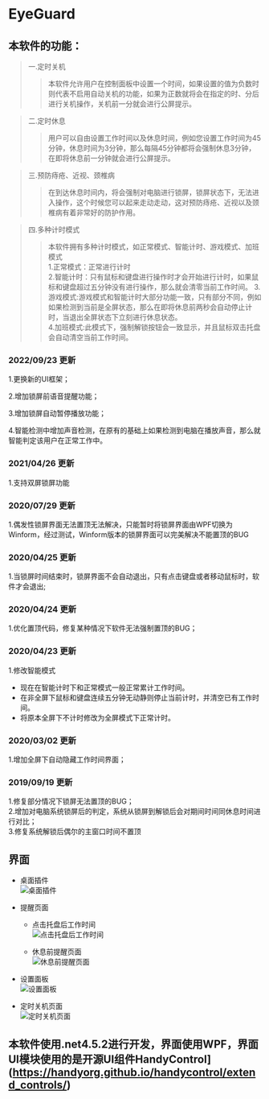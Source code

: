 # EyeGuard

## 本软件的功能：

> 一.定时关机  
> 
> > 本软件允许用户在控制面板中设置一个时间，如果设置的值为负数时则代表不启用自动关机的功能，如果为正数就将会在指定的时、分后进行关机操作，关机前一分就会进行公屏提示。 

> 二.定时休息  
> 
> > 用户可以自由设置工作时间以及休息时间，例如您设置工作时间为45分钟，休息时间为3分钟，那么每隔45分钟都将会强制休息3分钟，在即将休息前一分钟就会进行公屏提示。  

> 三.预防痔疮、近视、颈椎病 
> 
> > 在到达休息时间内，将会强制对电脑进行锁屏，锁屏状态下，无法进入操作，这个时候您可以起来走动走动，这对预防痔疮、近视以及颈椎病有着非常好的防护作用。

> 四.多种计时模式
> 
> > 本软件拥有多种计时模式，如正常模式、智能计时、游戏模式、加班模式  
> > 1.正常模式：正常进行计时  
> > 2.智能计时：只有鼠标和键盘进行操作时才会开始进行计时，如果鼠标和键盘超过五分钟没有进行操作，那么就会清零当前工作时间。
> > 3.游戏模式:游戏模式和智能计时大部分功能一致，只有部分不同，例如如果检测到当前是全屏状态，那么在即将休息前两秒会自动停止计时，当退出全屏状态下立刻进行休息状态。  
> > 4.加班模式:此模式下，强制解锁按钮会一致显示，并且鼠标双击托盘会自动清空当前工作时间。

### 2022/09/23 更新

1.更换新的UI框架；

2.增加锁屏前语音提醒功能；

3.增加锁屏自动暂停播放功能；

4.智能检测中增加声音检测，在原有的基础上如果检测到电脑在播放声音，那么就智能判定该用户在正常工作中。

### 2021/04/26 更新

1.支持双屏锁屏功能

### 2020/07/29 更新

1.偶发性锁屏界面无法置顶无法解决，只能暂时将锁屏界面由WPF切换为Winform，经过测试，Winform版本的锁屏界面可以完美解决不能置顶的BUG

### 2020/04/25 更新

1.当锁屏时间结束时，锁屏界面不会自动退出，只有点击键盘或者移动鼠标时，软件才会退出;  

### 2020/04/24 更新

1.优化置顶代码，修复某种情况下软件无法强制置顶的BUG；

### 2020/04/23 更新

1.修改智能模式

- 现在在智能计时下和正常模式一般正常累计工作时间。  
- 在非全屏下鼠标和键盘连续五分钟无动静则停止当前计时，并清空已有工作时间。  
- 将原本全屏下不计时修改为全屏模式下正常计时。  

### 2020/03/02 更新

1.增加全屏下自动隐藏工作时间界面；  

### 2019/09/19 更新

1.修复部分情况下锁屏无法置顶的BUG；  
2.增加对电脑系统锁屏后的判定，系统从锁屏到解锁后会对期间时间同休息时间进行对比；  
3.修复系统解锁后偶尔的主窗口时间不置顶  

## 界面

+ 桌面插件  
  ![桌面插件](https://github.com/kaixin1995/EyeGuard/blob/master/Images/%E6%A1%8C%E9%9D%A2%E6%8F%92%E4%BB%B6.png)

+ 提醒页面
  
  - 点击托盘后工作时间  
    ![点击托盘后工作时间](https://github.com/kaixin1995/EyeGuard/blob/master/Images/%E6%8F%90%E7%A4%BA%E9%9D%A2%E6%9D%BF.png)
  
  - 休息前提醒页面  
    ![休息前提醒页面](https://github.com/kaixin1995/EyeGuard/blob/master/Images/%E4%BC%91%E6%81%AF%E5%89%8D%E6%8F%90%E9%86%92.png)

+ 设置面板  
  ![设置面板](https://github.com/kaixin1995/EyeGuard/blob/master/Images/%E8%AE%BE%E7%BD%AE%E9%9D%A2%E6%9D%BF.png)

+ 定时关机页面  
  ![定时关机页面](https://github.com/kaixin1995/EyeGuard/blob/master/Images/%E8%87%AA%E5%8A%A8%E5%85%B3%E6%9C%BA.png)

## 本软件使用.net4.5.2进行开发，界面使用WPF，界面UI模块使用的是开源UI组件HandyControl](https://handyorg.github.io/handycontrol/extend_controls/)
